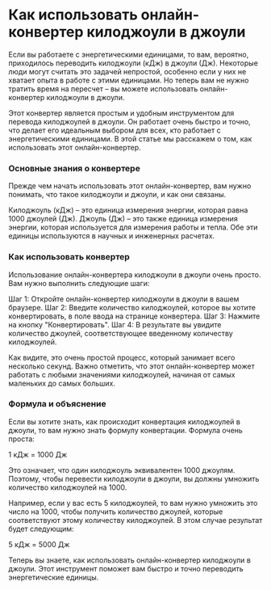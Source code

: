 Как использовать онлайн-конвертер килоджоули в джоули
=====================================================

Если вы работаете с энергетическими единицами, то вам, вероятно, приходилось переводить килоджоули (кДж) в джоули (Дж). Некоторые люди могут считать это задачей непростой, особенно если у них не хватает опыта в работе с этими единицами. Но теперь вам не нужно тратить время на пересчет – вы можете использовать онлайн-конвертер килоджоули в джоули.

Этот конвертер является простым и удобным инструментом для перевода килоджоулей в джоули. Он работает очень быстро и точно, что делает его идеальным выбором для всех, кто работает с энергетическими единицами. В этой статье мы расскажем о том, как использовать этот онлайн-конвертер.

### Основные знания о конвертере

Прежде чем начать использовать этот онлайн-конвертер, вам нужно понимать, что такое килоджоули и джоули, и как они связаны.

Килоджоуль (кДж) – это единица измерения энергии, которая равна 1000 джоулей (Дж). Джоуль (Дж) – это также единица измерения энергии, которая используется для измерения работы и тепла. Обе эти единицы используются в научных и инженерных расчетах.

### Как использовать конвертер

Использование онлайн-конвертера килоджоули в джоули очень просто. Вам нужно выполнить следующие шаги:

Шаг 1: Откройте онлайн-конвертер килоджоули в джоули в вашем браузере. Шаг 2: Введите количество килоджоулей, которое вы хотите конвертировать, в поле ввода на странице конвертера. Шаг 3: Нажмите на кнопку "Конвертировать". Шаг 4: В результате вы увидите количество джоулей, соответствующее введенному количеству килоджоулей.

Как видите, это очень простой процесс, который занимает всего несколько секунд. Важно отметить, что этот онлайн-конвертер может работать с любыми значениями килоджоулей, начиная от самых маленьких до самых больших.

### Формула и объяснение

Если вы хотите знать, как происходит конвертация килоджоулей в джоули, то вам нужно знать формулу конвертации. Формула очень проста:

1 кДж = 1000 Дж

Это означает, что один килоджоуль эквивалентен 1000 джоулям. Поэтому, чтобы перевести килоджоули в джоули, вы должны умножить количество килоджоулей на 1000.

Например, если у вас есть 5 килоджоулей, то вам нужно умножить это число на 1000, чтобы получить количество джоулей, которые соответствуют этому количеству килоджоулей. В этом случае результат будет следующим:

5 кДж = 5000 Дж

Теперь вы знаете, как использовать онлайн-конвертер килоджоули в джоули. Этот инструмент поможет вам быстро и точно переводить энергетические единицы.